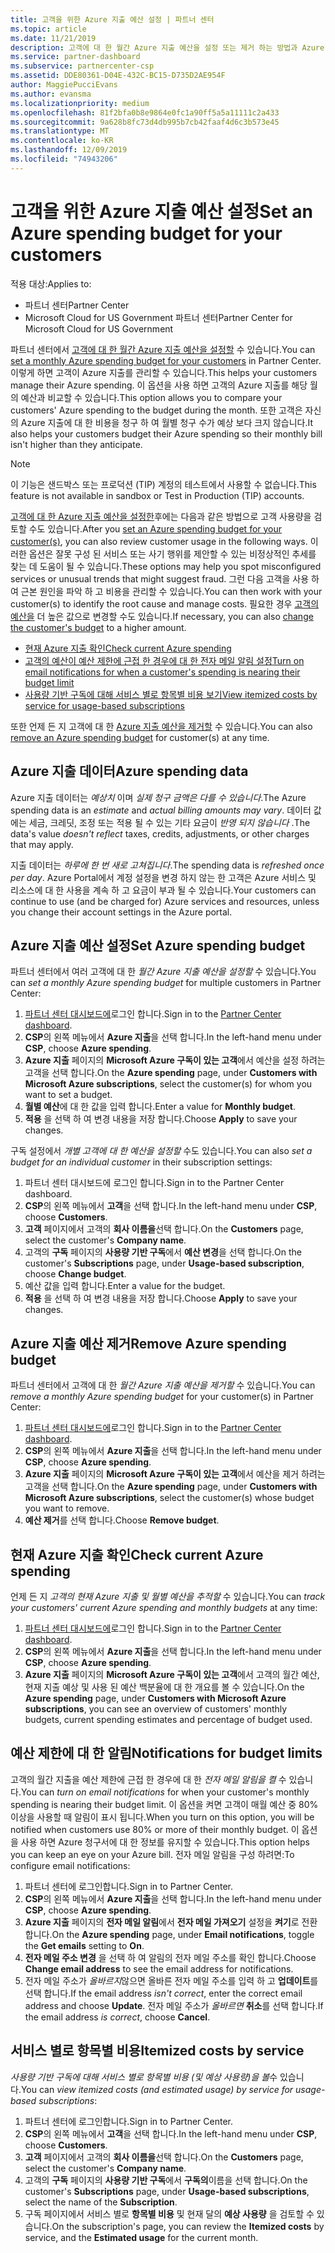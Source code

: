 ```yaml
---
title: 고객을 위한 Azure 지출 예산 설정 | 파트너 센터
ms.topic: article
ms.date: 11/21/2019
description: 고객에 대 한 월간 Azure 지출 예산을 설정 또는 제거 하는 방법과 Azure 지출 데이터를 보고 예산 관련 알림을 설정 하는 방법을 알아봅니다.
ms.service: partner-dashboard
ms.subservice: partnercenter-csp
ms.assetid: DDE80361-D04E-432C-BC15-D735D2AE954F
author: MaggiePucciEvans
ms.author: evansma
ms.localizationpriority: medium
ms.openlocfilehash: 81f2bfa0b8e9864e0fc1a90ff5a5a11111c2a433
ms.sourcegitcommit: 9a628b8fc73d4db995b7cb42faaf4d6c3b573e45
ms.translationtype: MT
ms.contentlocale: ko-KR
ms.lasthandoff: 12/09/2019
ms.locfileid: "74943206"
---
```

# <a name="set-an-azure-spending-budget-for-your-customers"></a><span data-ttu-id="36153-103">고객을 위한 Azure 지출 예산 설정</span><span class="sxs-lookup"><span data-stu-id="36153-103">Set an Azure spending budget for your customers</span></span>

<span data-ttu-id="36153-104">적용 대상:</span><span class="sxs-lookup"><span data-stu-id="36153-104">Applies to:</span></span>

- <span data-ttu-id="36153-105">파트너 센터</span><span class="sxs-lookup"><span data-stu-id="36153-105">Partner Center</span></span>
- <span data-ttu-id="36153-106">Microsoft Cloud for US Government 파트너 센터</span><span class="sxs-lookup"><span data-stu-id="36153-106">Partner Center for Microsoft Cloud for US Government</span></span>

<span data-ttu-id="36153-107">파트너 센터에서 [고객에 대 한 월간 Azure 지출 예산을 설정할](#set-azure-spending-budget) 수 있습니다.</span><span class="sxs-lookup"><span data-stu-id="36153-107">You can [set a monthly Azure spending budget for your customers](#set-azure-spending-budget) in Partner Center.</span></span> <span data-ttu-id="36153-108">이렇게 하면 고객이 Azure 지출를 관리할 수 있습니다.</span><span class="sxs-lookup"><span data-stu-id="36153-108">This helps your customers manage their Azure spending.</span></span> <span data-ttu-id="36153-109">이 옵션을 사용 하면 고객의 Azure 지출를 해당 월의 예산과 비교할 수 있습니다.</span><span class="sxs-lookup"><span data-stu-id="36153-109">This option allows you to compare your customers' Azure spending to the budget during the month.</span></span> <span data-ttu-id="36153-110">또한 고객은 자신의 Azure 지출에 대 한 비용을 청구 하 여 월별 청구 수가 예상 보다 크지 않습니다.</span><span class="sxs-lookup"><span data-stu-id="36153-110">It also helps your customers budget their Azure spending so their monthly bill isn't higher than they anticipate.</span></span>


> [!NOTE]  
> <span data-ttu-id="36153-111">이 기능은 샌드박스 또는 프로덕션 (TIP) 계정의 테스트에서 사용할 수 없습니다.</span><span class="sxs-lookup"><span data-stu-id="36153-111">This feature is not available in sandbox or Test in Production (TIP) accounts.</span></span>

<span data-ttu-id="36153-112">[고객에 대 한 Azure 지출 예산을 설정한](#set-azure-spending-budget)후에는 다음과 같은 방법으로 고객 사용량을 검토할 수도 있습니다.</span><span class="sxs-lookup"><span data-stu-id="36153-112">After you [set an Azure spending budget for your customer(s)](#set-azure-spending-budget), you can also review customer usage in the following ways.</span></span> <span data-ttu-id="36153-113">이러한 옵션은 잘못 구성 된 서비스 또는 사기 행위를 제안할 수 있는 비정상적인 추세를 찾는 데 도움이 될 수 있습니다.</span><span class="sxs-lookup"><span data-stu-id="36153-113">These options may help you spot misconfigured services or unusual trends that might suggest fraud.</span></span> <span data-ttu-id="36153-114">그런 다음 고객을 사용 하 여 근본 원인을 파악 하 고 비용을 관리할 수 있습니다.</span><span class="sxs-lookup"><span data-stu-id="36153-114">You can then work with your customer(s) to identify the root cause and manage costs.</span></span> <span data-ttu-id="36153-115">필요한 경우 [고객의 예산을](#set-azure-spending-budget) 더 높은 값으로 변경할 수도 있습니다.</span><span class="sxs-lookup"><span data-stu-id="36153-115">If necessary, you can also [change the customer's budget](#set-azure-spending-budget) to a higher amount.</span></span>

- [<span data-ttu-id="36153-116">현재 Azure 지출 확인</span><span class="sxs-lookup"><span data-stu-id="36153-116">Check current Azure spending</span></span>](#check-current-azure-spending)
- [<span data-ttu-id="36153-117">고객의 예산이 예산 제한에 근접 한 경우에 대 한 전자 메일 알림 설정</span><span class="sxs-lookup"><span data-stu-id="36153-117">Turn on email notifications for when a customer's spending is nearing their budget limit</span></span>](#notifications-for-budget-limits)
- [<span data-ttu-id="36153-118">사용량 기반 구독에 대해 서비스 별로 항목별 비용 보기</span><span class="sxs-lookup"><span data-stu-id="36153-118">View itemized costs by service for usage-based subscriptions</span></span>](#itemized-costs-by-service)

<span data-ttu-id="36153-119">또한 언제 든 지 고객에 대 한 [Azure 지출 예산을 제거할](#remove-azure-spending-budget) 수 있습니다.</span><span class="sxs-lookup"><span data-stu-id="36153-119">You can also [remove an Azure spending budget](#remove-azure-spending-budget) for customer(s) at any time.</span></span>

## <a name="azure-spending-data"></a><span data-ttu-id="36153-120">Azure 지출 데이터</span><span class="sxs-lookup"><span data-stu-id="36153-120">Azure spending data</span></span>

<span data-ttu-id="36153-121">Azure 지출 데이터는 *예상치* 이며 *실제 청구 금액은 다를 수 있습니다*.</span><span class="sxs-lookup"><span data-stu-id="36153-121">The Azure spending data is an *estimate* and *actual billing amounts may vary*.</span></span> <span data-ttu-id="36153-122">데이터 값에는 세금, 크레딧, 조정 또는 적용 될 수 있는 기타 요금이 *반영 되지 않습니다* .</span><span class="sxs-lookup"><span data-stu-id="36153-122">The data's value *doesn't reflect* taxes, credits, adjustments, or other charges that may apply.</span></span>

<span data-ttu-id="36153-123">지출 데이터는 *하루에 한 번 새로 고쳐집니다*.</span><span class="sxs-lookup"><span data-stu-id="36153-123">The spending data is *refreshed once per day*.</span></span> <span data-ttu-id="36153-124">Azure Portal에서 계정 설정을 변경 하지 않는 한 고객은 Azure 서비스 및 리소스에 대 한 사용을 계속 하 고 요금이 부과 될 수 있습니다.</span><span class="sxs-lookup"><span data-stu-id="36153-124">Your customers can continue to use (and be charged for) Azure services and resources, unless you change their account settings in the Azure portal.</span></span>

## <a name="set-azure-spending-budget"></a><span data-ttu-id="36153-125">Azure 지출 예산 설정</span><span class="sxs-lookup"><span data-stu-id="36153-125">Set Azure spending budget</span></span>

<span data-ttu-id="36153-126">파트너 센터에서 여러 고객에 대 한 *월간 Azure 지출 예산을 설정할* 수 있습니다.</span><span class="sxs-lookup"><span data-stu-id="36153-126">You can *set a monthly Azure spending budget* for multiple customers in Partner Center:</span></span>

1. <span data-ttu-id="36153-127">[파트너 센터 대시보드에](https://partner.microsoft.com/dashboard/)로그인 합니다.</span><span class="sxs-lookup"><span data-stu-id="36153-127">Sign in to the [Partner Center dashboard](https://partner.microsoft.com/dashboard/).</span></span>
2. <span data-ttu-id="36153-128">**CSP**의 왼쪽 메뉴에서 **Azure 지출**을 선택 합니다.</span><span class="sxs-lookup"><span data-stu-id="36153-128">In the left-hand menu under **CSP**, choose **Azure spending**.</span></span>
3. <span data-ttu-id="36153-129">**Azure 지출** 페이지의 **Microsoft Azure 구독이 있는 고객**에서 예산을 설정 하려는 고객을 선택 합니다.</span><span class="sxs-lookup"><span data-stu-id="36153-129">On the **Azure spending** page, under **Customers with Microsoft Azure subscriptions**, select the customer(s) for whom you want to set a budget.</span></span>
4. <span data-ttu-id="36153-130">**월별 예산**에 대 한 값을 입력 합니다.</span><span class="sxs-lookup"><span data-stu-id="36153-130">Enter a value for **Monthly budget**.</span></span>
5. <span data-ttu-id="36153-131">**적용** 을 선택 하 여 변경 내용을 저장 합니다.</span><span class="sxs-lookup"><span data-stu-id="36153-131">Choose **Apply** to save your changes.</span></span>

<span data-ttu-id="36153-132">구독 설정에서 *개별 고객에 대 한 예산을 설정할* 수도 있습니다.</span><span class="sxs-lookup"><span data-stu-id="36153-132">You can also *set a budget for an individual customer* in their subscription settings:</span></span>

1. <span data-ttu-id="36153-133">파트너 센터 대시보드에 로그인 합니다.</span><span class="sxs-lookup"><span data-stu-id="36153-133">Sign in to the Partner Center dashboard.</span></span>
2. <span data-ttu-id="36153-134">**CSP**의 왼쪽 메뉴에서 **고객**을 선택 합니다.</span><span class="sxs-lookup"><span data-stu-id="36153-134">In the left-hand menu under **CSP**, choose **Customers**.</span></span>
3. <span data-ttu-id="36153-135">**고객** 페이지에서 고객의 **회사 이름을**선택 합니다.</span><span class="sxs-lookup"><span data-stu-id="36153-135">On the **Customers** page, select the customer's **Company name**.</span></span>
4. <span data-ttu-id="36153-136">고객의 **구독** 페이지의 **사용량 기반 구독**에서 **예산 변경**을 선택 합니다.</span><span class="sxs-lookup"><span data-stu-id="36153-136">On the customer's **Subscriptions** page, under **Usage-based subscription**, choose **Change budget**.</span></span>
5. <span data-ttu-id="36153-137">예산 값을 입력 합니다.</span><span class="sxs-lookup"><span data-stu-id="36153-137">Enter a value for the budget.</span></span>
6. <span data-ttu-id="36153-138">**적용** 을 선택 하 여 변경 내용을 저장 합니다.</span><span class="sxs-lookup"><span data-stu-id="36153-138">Choose **Apply** to save your changes.</span></span>

## <a name="remove-azure-spending-budget"></a><span data-ttu-id="36153-139">Azure 지출 예산 제거</span><span class="sxs-lookup"><span data-stu-id="36153-139">Remove Azure spending budget</span></span>

<span data-ttu-id="36153-140">파트너 센터에서 고객에 대 한 *월간 Azure 지출 예산을 제거할* 수 있습니다.</span><span class="sxs-lookup"><span data-stu-id="36153-140">You can *remove a monthly Azure spending budget* for your customer(s) in Partner Center:</span></span>

1. <span data-ttu-id="36153-141">[파트너 센터 대시보드에](https://partner.microsoft.com/dashboard/)로그인 합니다.</span><span class="sxs-lookup"><span data-stu-id="36153-141">Sign in to the [Partner Center dashboard](https://partner.microsoft.com/dashboard/).</span></span>
2. <span data-ttu-id="36153-142">**CSP**의 왼쪽 메뉴에서 **Azure 지출**을 선택 합니다.</span><span class="sxs-lookup"><span data-stu-id="36153-142">In the left-hand menu under **CSP**, choose **Azure spending**.</span></span>
3. <span data-ttu-id="36153-143">**Azure 지출** 페이지의 **Microsoft Azure 구독이 있는 고객**에서 예산을 제거 하려는 고객을 선택 합니다.</span><span class="sxs-lookup"><span data-stu-id="36153-143">On the **Azure spending** page, under **Customers with Microsoft Azure subscriptions**, select the customer(s) whose budget you want to remove.</span></span>
4. <span data-ttu-id="36153-144">**예산 제거**를 선택 합니다.</span><span class="sxs-lookup"><span data-stu-id="36153-144">Choose **Remove budget**.</span></span>

## <a name="check-current-azure-spending"></a><span data-ttu-id="36153-145">현재 Azure 지출 확인</span><span class="sxs-lookup"><span data-stu-id="36153-145">Check current Azure spending</span></span>

<span data-ttu-id="36153-146">언제 든 지 *고객의 현재 Azure 지출 및 월별 예산을 추적할* 수 있습니다.</span><span class="sxs-lookup"><span data-stu-id="36153-146">You can *track your customers' current Azure spending and monthly budgets* at any time:</span></span>

1. <span data-ttu-id="36153-147">[파트너 센터 대시보드에](https://partner.microsoft.com/dashboard/)로그인 합니다.</span><span class="sxs-lookup"><span data-stu-id="36153-147">Sign in to the [Partner Center dashboard](https://partner.microsoft.com/dashboard/).</span></span>
2. <span data-ttu-id="36153-148">**CSP**의 왼쪽 메뉴에서 **Azure 지출**을 선택 합니다.</span><span class="sxs-lookup"><span data-stu-id="36153-148">In the left-hand menu under **CSP**, choose **Azure spending**.</span></span>
3. <span data-ttu-id="36153-149">**Azure 지출** 페이지의 **Microsoft Azure 구독이 있는 고객**에서 고객의 월간 예산, 현재 지출 예상 및 사용 된 예산 백분율에 대 한 개요를 볼 수 있습니다.</span><span class="sxs-lookup"><span data-stu-id="36153-149">On the **Azure spending** page, under **Customers with Microsoft Azure subscriptions**, you can see an overview of customers' monthly budgets, current spending estimates and percentage of budget used.</span></span>

## <a name="notifications-for-budget-limits"></a><span data-ttu-id="36153-150">예산 제한에 대 한 알림</span><span class="sxs-lookup"><span data-stu-id="36153-150">Notifications for budget limits</span></span>

<span data-ttu-id="36153-151">고객의 월간 지출을 예산 제한에 근접 한 경우에 대 한 *전자 메일 알림을 켤* 수 있습니다.</span><span class="sxs-lookup"><span data-stu-id="36153-151">You can *turn on email notifications* for when your customer's monthly spending is nearing their budget limit.</span></span> <span data-ttu-id="36153-152">이 옵션을 켜면 고객이 매월 예산 중 80% 이상을 사용할 때 알림이 표시 됩니다.</span><span class="sxs-lookup"><span data-stu-id="36153-152">When you turn on this option, you will be notified when customers use 80% or more of their monthly budget.</span></span> <span data-ttu-id="36153-153">이 옵션을 사용 하면 Azure 청구서에 대 한 정보를 유지할 수 있습니다.</span><span class="sxs-lookup"><span data-stu-id="36153-153">This option helps you can keep an eye on your Azure bill.</span></span> <span data-ttu-id="36153-154">전자 메일 알림을 구성 하려면:</span><span class="sxs-lookup"><span data-stu-id="36153-154">To configure email notifications:</span></span>

1. <span data-ttu-id="36153-155">파트너 센터에 로그인합니다.</span><span class="sxs-lookup"><span data-stu-id="36153-155">Sign in to Partner Center.</span></span>
2. <span data-ttu-id="36153-156">**CSP**의 왼쪽 메뉴에서 **Azure 지출**을 선택 합니다.</span><span class="sxs-lookup"><span data-stu-id="36153-156">In the left-hand menu under **CSP**, choose **Azure spending**.</span></span>
3. <span data-ttu-id="36153-157">**Azure 지출** 페이지의 **전자 메일 알림**에서 **전자 메일 가져오기** 설정을 **켜기**로 전환 합니다.</span><span class="sxs-lookup"><span data-stu-id="36153-157">On the **Azure spending** page, under **Email notifications**, toggle the **Get emails** setting to **On**.</span></span>
4. <span data-ttu-id="36153-158">**전자 메일 주소 변경** 을 선택 하 여 알림의 전자 메일 주소를 확인 합니다.</span><span class="sxs-lookup"><span data-stu-id="36153-158">Choose **Change email address** to see the email address for notifications.</span></span>
5. <span data-ttu-id="36153-159">전자 메일 주소가 *올바르지*않으면 올바른 전자 메일 주소를 입력 하 고 **업데이트**를 선택 합니다.</span><span class="sxs-lookup"><span data-stu-id="36153-159">If the email address *isn't correct*, enter the correct email address and choose **Update**.</span></span> <span data-ttu-id="36153-160">전자 메일 주소가 *올바르면* **취소**를 선택 합니다.</span><span class="sxs-lookup"><span data-stu-id="36153-160">If the email address *is correct*, choose **Cancel**.</span></span>

## <a name="itemized-costs-by-service"></a><span data-ttu-id="36153-161">서비스 별로 항목별 비용</span><span class="sxs-lookup"><span data-stu-id="36153-161">Itemized costs by service</span></span>

<span data-ttu-id="36153-162">*사용량 기반 구독에 대해 서비스 별로 항목별 비용 (및 예상 사용량)을 볼*수 있습니다.</span><span class="sxs-lookup"><span data-stu-id="36153-162">You can *view itemized costs (and estimated usage) by service for usage-based subscriptions*:</span></span>

1. <span data-ttu-id="36153-163">파트너 센터에 로그인합니다.</span><span class="sxs-lookup"><span data-stu-id="36153-163">Sign in to Partner Center.</span></span>
2. <span data-ttu-id="36153-164">**CSP**의 왼쪽 메뉴에서 **고객**을 선택 합니다.</span><span class="sxs-lookup"><span data-stu-id="36153-164">In the left-hand menu under **CSP**, choose **Customers**.</span></span>
3. <span data-ttu-id="36153-165">**고객** 페이지에서 고객의 **회사 이름을**선택 합니다.</span><span class="sxs-lookup"><span data-stu-id="36153-165">On the **Customers** page, select the customer's **Company name**.</span></span>
4. <span data-ttu-id="36153-166">고객의 **구독** 페이지의 **사용량 기반 구독**에서 **구독의**이름을 선택 합니다.</span><span class="sxs-lookup"><span data-stu-id="36153-166">On the customer's **Subscriptions** page, under **Usage-based subscriptions**, select the name of the **Subscription**.</span></span>
5. <span data-ttu-id="36153-167">구독 페이지에서 서비스 별로 **항목별 비용** 및 현재 달의 **예상 사용량** 을 검토할 수 있습니다.</span><span class="sxs-lookup"><span data-stu-id="36153-167">On the subscription's page, you can review the **Itemized costs** by service, and the **Estimated usage** for the current month.</span></span>
